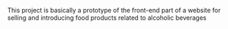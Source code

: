 This project is basically a prototype of the front-end part of a website for selling and introducing food products related to alcoholic beverages
